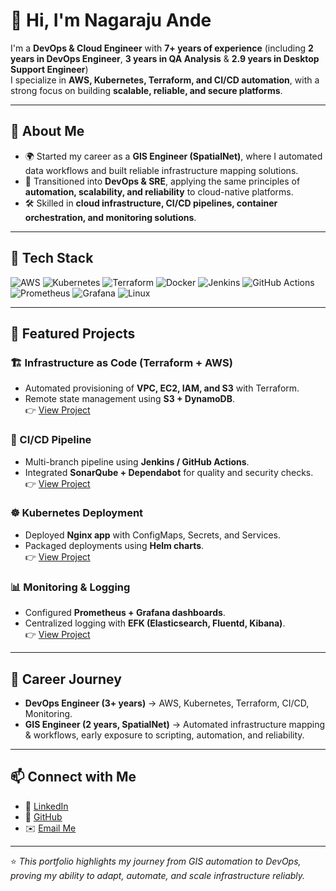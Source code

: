 # 👋 Hi, I'm Nagaraju Ande

I'm a **DevOps & Cloud Engineer** with **7+ years of experience** (including **2 years in DevOps Engineer**, **3 years in QA Analysis** &  **2.9 years in Desktop Support Engineer**)  
I specialize in **AWS, Kubernetes, Terraform, and CI/CD automation**, with a strong focus on building **scalable, reliable, and secure platforms**.  

---

## 🔹 About Me
- 🌍 Started my career as a **GIS Engineer (SpatialNet)**, where I automated data workflows and built reliable infrastructure mapping solutions.  
- 🚀 Transitioned into **DevOps & SRE**, applying the same principles of **automation, scalability, and reliability** to cloud-native platforms.  
- 🛠️ Skilled in **cloud infrastructure, CI/CD pipelines, container orchestration, and monitoring solutions**.  

---

## 🔹 Tech Stack
![AWS](https://img.shields.io/badge/AWS-232F3E?style=for-the-badge&logo=amazon-aws&logoColor=white)
![Kubernetes](https://img.shields.io/badge/Kubernetes-326CE5?style=for-the-badge&logo=kubernetes&logoColor=white)
![Terraform](https://img.shields.io/badge/Terraform-7B42BC?style=for-the-badge&logo=terraform&logoColor=white)
![Docker](https://img.shields.io/badge/Docker-2496ED?style=for-the-badge&logo=docker&logoColor=white)
![Jenkins](https://img.shields.io/badge/Jenkins-D24939?style=for-the-badge&logo=jenkins&logoColor=white)
![GitHub Actions](https://img.shields.io/badge/GitHub_Actions-2088FF?style=for-the-badge&logo=github-actions&logoColor=white)
![Prometheus](https://img.shields.io/badge/Prometheus-E6522C?style=for-the-badge&logo=prometheus&logoColor=white)
![Grafana](https://img.shields.io/badge/Grafana-F46800?style=for-the-badge&logo=grafana&logoColor=white)
![Linux](https://img.shields.io/badge/Linux-FCC624?style=for-the-badge&logo=linux&logoColor=black)

---

## 🔹 Featured Projects
### 🏗️ Infrastructure as Code (Terraform + AWS)
- Automated provisioning of **VPC, EC2, IAM, and S3** with Terraform.  
- Remote state management using **S3 + DynamoDB**.  
👉 [View Project](./terraform-aws/)

### 🔄 CI/CD Pipeline
- Multi-branch pipeline using **Jenkins / GitHub Actions**.  
- Integrated **SonarQube + Dependabot** for quality and security checks.  
👉 [View Project](./cicd-pipeline/)

### ☸️ Kubernetes Deployment
- Deployed **Nginx app** with ConfigMaps, Secrets, and Services.  
- Packaged deployments using **Helm charts**.  
👉 [View Project](./kubernetes/)

### 📊 Monitoring & Logging
- Configured **Prometheus + Grafana dashboards**.  
- Centralized logging with **EFK (Elasticsearch, Fluentd, Kibana)**.  
👉 [View Project](./monitoring/)

---

## 🔹 Career Journey
- **DevOps Engineer (3+ years)** → AWS, Kubernetes, Terraform, CI/CD, Monitoring.  
- **GIS Engineer (2 years, SpatialNet)** → Automated infrastructure mapping & workflows, early exposure to scripting, automation, and reliability.  

---

## 📫 Connect with Me
- 💼 [LinkedIn](https://www.linkedin.com/in/your-profile)  
- 🐙 [GitHub](https://github.com/your-profile)  
- ✉️ [Email Me](mailto:your.email@example.com)  

---
⭐ *This portfolio highlights my journey from GIS automation to DevOps, proving my ability to adapt, automate, and scale infrastructure reliably.*  
